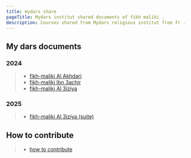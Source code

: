 ```yaml
---
title: mydars share
pageTitle: Mydars institut shared documents of fikh maliki .
description: Courses shared from Mydars religious institut from fr .
---
```


## My dars documents
 ### 2024
> * [fikh-maliki Al Akhdari](./docs/fikh-maliki-first "fikh-maliki Al Akhdari")
> * [fikh-maliki Ibn 3achir](./docs/fikh-maliki-second "fikh-maliki Ibn 3achir")
> * [fikh-maliki Al 3iziya](./docs/fikh-maliki-third "fikh-maliki Al 3iziya")
  ### 2025
> * [fikh-maliki Al 3iziya (suite)](./docs/fikh-maliki-third-2 "fikh-maliki Al 3iziya (suite)")

## How to contribute 
> * [how to contribute](./docs/how-to-contribute "How to contribute")
